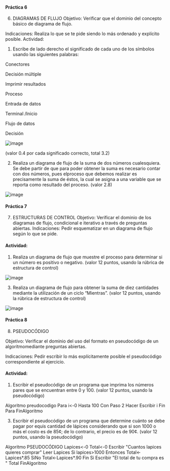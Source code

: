 #### Práctica 6
6. DIAGRAMAS DE FLUJO
Objetivo: Verificar que el dominio del concepto básico de diagrama de flujo.

Indicaciones: Realiza lo que se te pide siendo lo más ordenado y explícito posible.
Actividad:

  1. Escribe de lado derecho el significado de cada uno de los símbolos usando las
  siguientes palabras: 
  
  Conectores
  
  Decisión múltiple
  
  Imprimir resultados
  
  Proceso
  
  Entrada de datos
  
  Terminal /Inicio
  
  Flujo de datos
  
  Decisión
  
![image](https://user-images.githubusercontent.com/103153624/166515879-39029acd-00bf-450f-a9e1-5b9cedfd8b14.png)


  
  (valor 0.4 por cada significado correcto, total 3.2)
  
   2. Realiza un diagrama de flujo de la suma de dos números cualesquiera. Se debe partir de que para poder obtener la suma es necesario contar con dos números, pues elproceso que debemos realizar es precisamente la suma de éstos, la cual se asigna a una variable que se reporta como resultado del proceso. (valor 2.8)

![image](https://user-images.githubusercontent.com/103153624/166520307-f369a9fb-6c9c-4c28-a80b-38ac366bcfe9.png)
    
 #### Práctica 7
7. ESTRUCTURAS DE CONTROL
Objetivo: Verificar el dominio de los diagramas de flujo, condicional e iterativo a través de preguntas abiertas.
Indicaciones: Pedir esquematizar en un diagrama de flujo según lo que se pide.
#### Actividad:
  1. Realiza un diagrama de flujo que muestre el proceso para determinar si un número es positivo o negativo. (valor 12 puntos, usando la rúbrica de estructura de control)
 
![image](https://user-images.githubusercontent.com/103153624/166518094-6ab5906e-a2d6-43b5-a7ec-438a7dd9b069.png)

  3. Realiza un diagrama de flujo para obtener la suma de diez cantidades mediante la utilización de un ciclo “Mientras”. (valor 12 puntos, usando la rúbrica de estructura de
control)

![image](https://user-images.githubusercontent.com/103153624/166522766-1c56717b-97f9-45e2-b78b-adefe36300c4.png)



#### Práctica 8
8. PSEUDOCÓDIGO

Objetivo: Verificar el dominio del uso del formato en pseudocódigo de un algoritmomediante preguntas abiertas.

Indicaciones: Pedir escribir lo más explícitamente posible el pseudocódigo correspondiente al ejercicio.

#### Actividad:

  1. Escribir el pseudocódigo de un programa que imprima los números pares que se encuentran entre 0 y 100. (valor 12 puntos, usando la pseudocódigo)

Algoritmo preudocodigo
	Para i<-0 Hasta 100 Con Paso 2 Hacer
		Escribir i
	Fin Para
FinAlgoritmo

  3. Escribir el pseudocódigo de un programa que determine cuánto se debe pagar por equis cantidad de lápices considerando que si son 1000 o más el costo es de 85¢; de lo
contrario, el precio es de 90¢. (valor 12 puntos, usando la pseudocódigo)

Algoritmo PSEUDOCÓDIGO
	Lapices<-0
	Total<-0
	Escribir "Cuantos lapices quieres comprar"
	Leer Lapices
	Si lapices>1000 Entonces
		Total<-Lapices*.85
	SiNo
		Total<-Lapices*.90
	Fin Si
	Escribir "El total de tu compra es " Total
FinAlgoritmo
